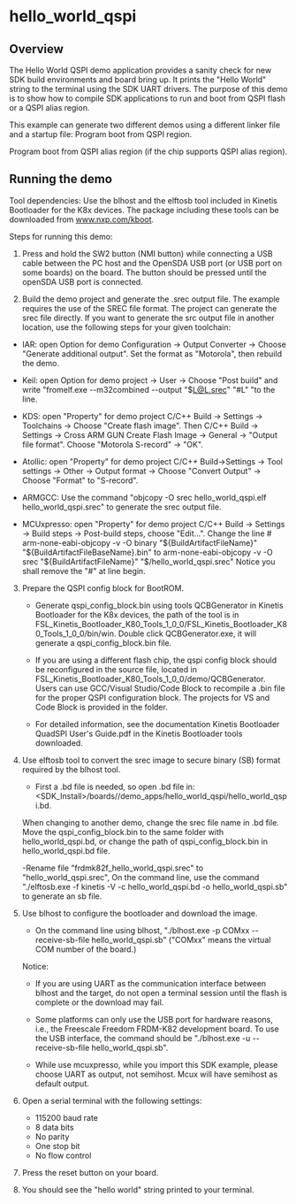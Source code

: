 # hello_world_qspi

## Overview
The Hello World QSPI demo application provides a sanity check for new SDK build environments and board bring up. It
prints the "Hello World" string to the terminal using the SDK UART drivers. The purpose of this demo is to show how to
compile SDK applications to run and boot from QSPI flash or a QSPI alias region.

This example can generate two different demos using a different linker file and a startup file:
Program boot from QSPI region.

Program boot from QSPI alias region (if the chip supports QSPI alias region).

## Running the demo
Tool dependencies: Use the blhost and the elftosb tool included in Kinetis Bootloader for the K8x devices. The
package including these tools can be downloaded from www.nxp.com/kboot.

Steps for running this demo:

1. Press and hold the SW2 button (NMI button) while connecting a USB cable between the PC host and the OpenSDA USB port
(or USB port on some boards) on the board. The button should be pressed until the openSDA USB port is connected.

2. Build the demo project and generate the .srec output file. The example requires the use of the SREC file format.
The project can generate the srec file directly. If you want to generate the src output file in another location,
 use the following steps for your given toolchain:

  - IAR: open Option for demo Configuration -> Output Converter -> Choose "Generate additional output".
  Set the format as "Motorola", then rebuild the demo.

  - Keil: open Option for demo project -> User -> Choose "Post build" and write
    "fromelf.exe --m32combined  --output  "$L@L.srec"  "#L" "to the line.

  - KDS: open "Property" for demo project C/C++ Build -> Settings -> Toolchains -> Choose "Create flash image".
    Then C/C++ Build -> Settings -> Cross ARM GUN Create Flash Image -> General -> "Output file format". Choose "Motorola
    S-record" -> "OK".

  - Atollic: open "Property" for demo project C/C++ Build->Settings -> Tool settings -> Other -> Output format ->
    Choose "Convert Output" -> Choose "Format" to "S-record".

  - ARMGCC: Use the command "objcopy -O srec hello_world_qspi.elf hello_world_qspi.srec"
    to generate the srec output file.

  - MCUxpresso: open "Property" for demo project C/C++ Build -> Settings -> Build steps -> Post-build steps, choose "Edit...".
    Change the line # arm-none-eabi-objcopy -v -O binary "${BuildArtifactFileName}" "${BuildArtifactFileBaseName}.bin" to
    arm-none-eabi-objcopy -v -O srec "${BuildArtifactFileName}" "$/hello_world_qspi.srec"
    Notice you shall remove the "#" at line begin.

3. Prepare the QSPI config block for BootROM.

    -  Generate qspi_config_block.bin using tools QCBGenerator in Kinetis Bootloader for the K8x devices, the path of
     the tool is in FSL_Kinetis_Bootloader_K80_Tools_1_0_0/FSL_Kinetis_Bootloader_K80_Tools_1_0_0/bin/win. Double click
     QCBGenerator.exe, it will generate a qspi_config_block.bin file.

    - If you are using a different flash chip, the qspi config block should be reconfigured in the source file, located in
     FSL_Kinetis_Bootloader_K80_Tools_1_0_0/demo/QCBGenerator. Users can use GCC/Visual Studio/Code Block to recompile
     a .bin file for the proper QSPI configuration block. The projects for VS and Code Block is provided in the folder.

    - For detailed information, see the documentation Kinetis Bootloader QuadSPI User's Guide.pdf in the Kinetis
    Bootloader tools downloaded.

4. Use elftosb tool to convert the srec image to secure binary (SB) format required by the blhost tool.

    - First a .bd file is needed, so open .bd file in:
     <SDK_Install>/boards/<board>/demo_apps/hello_world_qspi/hello_world_qspi.bd.

    When changing to another demo, change the srec file name in .bd file. Move the qspi_config_block.bin to the same
    folder with hello_world_qspi.bd, or change the path of qspi_config_block.bin in hello_world_qspi.bd file.

    -Rename file "frdmk82f_hello_world_qspi.srec" to "hello_world_qspi.srec", On the command line, use the command "./elftosb.exe -f kinetis -V -c hello_world_qspi.bd -o hello_world_qspi.sb" to generate an
    sb file.

5. Use blhost to configure the bootloader and download the image.
   - On the command line using blhost, "./blhost.exe -p COMxx -- receive-sb-file hello_world_qspi.sb" ("COMxx" means
   the virtual COM number of the board.)

   Notice:
      - If you are using UART as the communication interface between blhost and the target, do not open a terminal session until
      the flash is complete or the download may fail.

      - Some platforms can only use the USB port for hardware reasons, i.e., the Freescale Freedom FRDM-K82 development board. To use the USB interface, the command
      should be "./blhost.exe -u -- receive-sb-file hello_world_qspi.sb".

      - While use mcuxpresso, while you import this SDK example, please choose UART as output, not semihost. Mcux will have semihost as default output.

6. Open a serial terminal with the following settings:
    - 115200 baud rate
    - 8 data bits
    - No parity
    - One stop bit
    - No flow control

7. Press the reset button on your board.

8. You should see the "hello world" string printed to your terminal.
